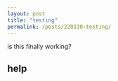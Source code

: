 ```yaml
---
layout: post
title: "testing"
permalink: /posts/220310-testing/
---
```


is this finally working?

## help

